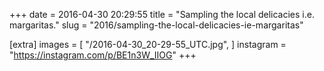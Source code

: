 +++
date = 2016-04-30 20:29:55
title = "Sampling the local delicacies i.e. margaritas."
slug = "2016/sampling-the-local-delicacies-ie-margaritas"

[extra]
images = [
    "/2016-04-30_20-29-55_UTC.jpg",
]
instagram = "https://instagram.com/p/BE1n3W_IIOG"
+++

